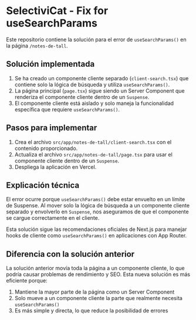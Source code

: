 # SelectiviCat - Fix for useSearchParams

Este repositorio contiene la solución para el error de `useSearchParams()` en la página `/notes-de-tall`.

## Solución implementada

1. Se ha creado un componente cliente separado (`client-search.tsx`) que contiene solo la lógica de búsqueda y utiliza `useSearchParams()`.
2. La página principal (`page.tsx`) sigue siendo un Server Component que renderiza el componente cliente dentro de un `Suspense`.
3. El componente cliente está aislado y solo maneja la funcionalidad específica que requiere `useSearchParams()`.

## Pasos para implementar

1. Crea el archivo `src/app/notes-de-tall/client-search.tsx` con el contenido proporcionado.
2. Actualiza el archivo `src/app/notes-de-tall/page.tsx` para usar el componente cliente dentro de un `Suspense`.
3. Despliega la aplicación en Vercel.

## Explicación técnica

El error ocurre porque `useSearchParams()` debe estar envuelto en un límite de Suspense. Al mover solo la lógica de búsqueda a un componente cliente separado y envolverlo en `Suspense`, nos aseguramos de que el componente se cargue correctamente en el cliente.

Esta solución sigue las recomendaciones oficiales de Next.js para manejar hooks de cliente como `useSearchParams()` en aplicaciones con App Router.

## Diferencia con la solución anterior

La solución anterior movía toda la página a un componente cliente, lo que podría causar problemas de rendimiento y SEO. Esta nueva solución es más eficiente porque:

1. Mantiene la mayor parte de la página como un Server Component
2. Solo mueve a un componente cliente la parte que realmente necesita `useSearchParams()`
3. Es más simple y directa, lo que reduce la posibilidad de errores 